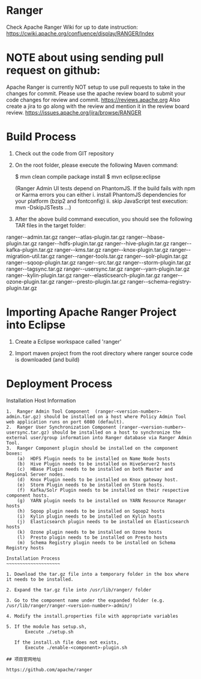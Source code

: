 # Ranger

Check Apache Ranger Wiki for up to date instruction:
https://cwiki.apache.org/confluence/display/RANGER/Index

NOTE about using sending pull request on github:
================================================
Apache Ranger is currently NOT setup to use pull requests to take in the changes for commit.
Please use the apache review board to submit your code changes for review and commit. https://reviews.apache.org
Also create a jira to go along with the review and mention it in the review board review. https://issues.apache.org/jira/browse/RANGER

Build Process
=============

1. Check out the code from GIT repository

2. On the root folder, please execute the following Maven command:

   $ mvn clean compile package install
   $ mvn eclipse:eclipse

   (Ranger Admin UI tests depend on PhantomJS. If the build fails with npm or Karma errors you can either
   i. install PhantomJS dependencies for your platform (bzip2 and fontconfig)
   ii. skip JavaScript test execution: mvn -DskipJSTests ...)

3. After the above build command execution, you should see the following TAR files in the target folder:


ranger-<version>-admin.tar.gz
ranger-<version>-atlas-plugin.tar.gz
ranger-<version>-hbase-plugin.tar.gz
ranger-<version>-hdfs-plugin.tar.gz
ranger-<version>-hive-plugin.tar.gz
ranger-<version>-kafka-plugin.tar.gz
ranger-<version>-kms.tar.gz
ranger-<version>-knox-plugin.tar.gz
ranger-<version>-migration-util.tar.gz
ranger-<version>-ranger-tools.tar.gz
ranger-<version>-solr-plugin.tar.gz
ranger-<version>-sqoop-plugin.tar.gz
ranger-<version>-src.tar.gz
ranger-<version>-storm-plugin.tar.gz
ranger-<version>-tagsync.tar.gz
ranger-<version>-usersync.tar.gz
ranger-<version>-yarn-plugin.tar.gz
ranger-<version>-kylin-plugin.tar.gz
ranger-<version>-elasticsearch-plugin.tar.gz
ranger-<version>-ozone-plugin.tar.gz
ranger-<version>-presto-plugin.tar.gz
ranger-<version>-schema-registry-plugin.tar.gz

Importing Apache Ranger Project into Eclipse
============================================

1. Create a Eclipse workspace called 'ranger'

2. Import maven project from the root directory where ranger source code is downloaded (and build)


Deployment Process
==================

Installation Host Information
~~~~~~~~~~~~~~~~~~~~~~~~~~~~~~
1.  Ranger Admin Tool Component  (ranger-<version-number>-admin.tar.gz) should be installed on a host where Policy Admin Tool web application runs on port 6080 (default).
2.  Ranger User Synchronization Component (ranger-<version-number>-usersync.tar.gz) should be installed on a host to synchronize the external user/group information into Ranger database via Ranger Admin Tool.
3.  Ranger Component plugin should be installed on the component boxes:
    (a)  HDFS Plugin needs to be installed on Name Node hosts
    (b)  Hive Plugin needs to be installed on HiveServer2 hosts
    (c)  HBase Plugin needs to be installed on both Master and Regional Server nodes.
    (d)  Knox Plugin needs to be installed on Knox gateway host.
    (e)  Storm Plugin needs to be installed on Storm hosts.
    (f)  Kafka/Solr Plugin needs to be installed on their respective component hosts.
    (g)  YARN plugin needs to be installed on YARN Resource Manager hosts
    (h)  Sqoop plugin needs to be installed on Sqoop2 hosts
    (i)  Kylin plugin needs to be installed on Kylin hosts
    (j)  Elasticsearch plugin needs to be installed on Elasticsearch hosts
    (k)  Ozone plugin needs to be installed on Ozone hosts
    (l)  Presto plugin needs to be installed on Presto hosts
    (m)  Schema Registry plugin needs to be installed on Schema Registry hosts

Installation Process
~~~~~~~~~~~~~~~~~~~~

1. Download the tar.gz file into a temporary folder in the box where it needs to be installed.

2. Expand the tar.gz file into /usr/lib/ranger/ folder

3. Go to the component name under the expanded folder (e.g. /usr/lib/ranger/ranger-<version-number>-admin/)

4. Modify the install.properties file with appropriate variables

5. If the module has setup.sh, 
       Execute ./setup.sh

   If the install.sh file does not exists, 
       Execute ./enable-<component>-plugin.sh

## 项目官网地址

https://github.com/apache/ranger